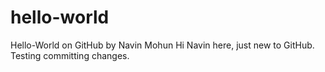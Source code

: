 # hello-world
Hello-World on GitHub by Navin Mohun
Hi Navin here, just new to GitHub.  Testing committing changes.
